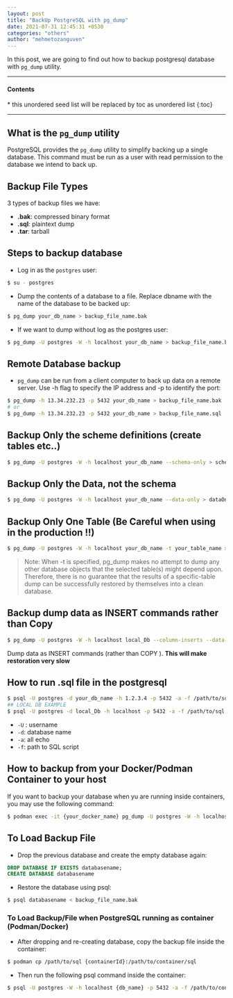 ```yaml
---
layout: post
title: "BackUp PostgreSQL with pg_dump"
date: 2021-07-31 12:45:31 +0530
categories: "others"
author: "mehmetozanguven"
---
```


In this post, we are going to find out how to backup postgresql database with `pg_dump` utility.

<nav class="custom-table-of-contents">
<hr class="horizontal-line">
  <h4 class="table-of-contents-title">Contents</h4>
  * this unordered seed list will be replaced by toc as unordered list
  {:toc}
 <hr class="horizontal-line">
</nav>

## What is the `pg_dump` utility

PostgreSQL provides the `pg_dump` utility to simplify backing up a single database. This command
must be run as a user with read permission to the database we intend to back up.

## Backup File Types

3 types of backup files we have:

- **.bak**: compressed binary format
- **.sql**: plaintext dump
- **.tar**: tarball

## Steps to backup database

- Log in as the `postgres` user:

```bash
$ su - postgres
```

- Dump the contents of a database to a file. Replace dbname with the name of the database to be backed up:

```bash
$ pg_dump your_db_name > backup_file_name.bak
```

- If we want to dump without log as the postgres user:

```bash
$ pg_dump -U postgres -W -h localhost your_db_name > backup_file_name.bak
```

## Remote Database backup

- `pg_dump` can be run from a client computer to back up data on a remote server. Use -h flag
  to specify the IP address and -p to identify the port:

```bash
$ pg_dump -h 13.34.232.23 -p 5432 your_db_name > backup_file_name.bak
# or
$ pg_dump -h 13.34.232.23 -p 5432 your_db_name > backup_file_name.sql
```

## Backup Only the scheme definitions (create tables etc..)

```bash
$ pg_dump -U postgres -W -h localhost your_db_name --schema-only > schemeonly.sql
```

## Backup Only the Data, not the schema

```bash
$ pg_dump -U postgres -W -h localhost your_db_name --data-only > dataOnly.sql
```

## Backup Only One Table (Be Careful when using in the production !!)

```bash
$ pg_dump -U postgres -W -h localhost your_db_name -t your_table_name > tableBackup.sql
```

> Note: When -t is specified, pg_dump makes no attempt to dump any other database
> objects that the selected table(s) might depend upon. Therefore, there is no guarantee that
> the results of a specific-table dump can be successfully restored by themselves into a clean
> database.

## Backup dump data as INSERT commands rather than Copy

```bash
$ pg_dump -U postgres -W -h localhost local_Db --column-inserts --data- only > testAccount.sql
```

Dump data as INSERT commands (rather than COPY ). **This will make restoration very slow**

## How to run .sql file in the postgresql

```bash
$ psql -U postgres -d your_db_name -h 1.2.3.4 -p 5432 -a -f /path/to/sql
## LOCAL DB EXAMPLE
$ psql -U postgres -d local_Db -h localhost -p 5432 -a -f /path/to/sql
```

- `-U` : username
- `-d`: database name
- `-a`: all echo
- `-f`: path to SQL script

## How to backup from your Docker/Podman Container to your host

If you want to backup your database when yu are running inside containers, you may use the following command:

```bash
$ podman exec -it {your_docker_name} pg_dump -U postgres -W -h localhost > your_db_name > backup_file_name.bak
```

## To Load Backup File

- Drop the previous database and create the empty database again:

```sql
DROP DATABASE IF EXISTS databasename;
CREATE DATABASE databasename
```

- Restore the database using psql:

```bash
$ psql databasename < backup_file_name.bak
```

### To Load Backup/File when PostgreSQL running as container (Podman/Docker)

- After dropping and re-creating database, copy the backup file inside the container:

```bash
$ podman cp /path/to/sql {containerId}:/path/to/container/sql
```

- Then run the following psql command inside the container:

```bash
$ psql -U postgres -W -h localhost {db_name} -p 5432 -a -f /path/to/container/sql
```
